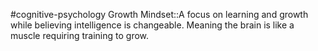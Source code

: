 #cognitive-psychology 
Growth Mindset::A focus on learning and growth while believing intelligence is changeable. Meaning the brain is like a muscle requiring training to grow.